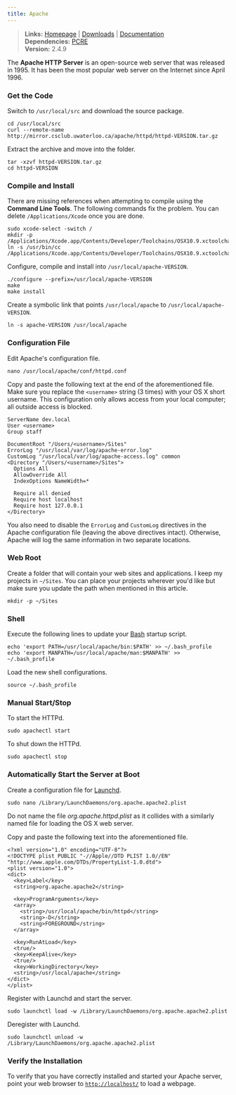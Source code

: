 ```yaml
---
title: Apache
---
```



> **Links:** [Homepage](http://httpd.apache.org/) | [Downloads](http://httpd.apache.org/download.cgi) | [Documentation](http://httpd.apache.org/docs/2.4/)  
> **Dependencies:** [PCRE](/pcre/)  
> **Version:** <span id="version">2.4.9</span>


The **Apache HTTP Server** is an open-source web server that was released in 1995. It has been the most popular web server on the Internet since April 1996.


### Get the Code

Switch to `/usr/local/src` and download the source package.

	cd /usr/local/src
	curl --remote-name http://mirror.csclub.uwaterloo.ca/apache/httpd/httpd-VERSION.tar.gz

Extract the archive and move into the folder.

	tar -xzvf httpd-VERSION.tar.gz
	cd httpd-VERSION


### Compile and Install

There are missing references when attempting to compile using the **Command Line Tools**. The following commands fix the problem. You can delete `/Applications/Xcode` once you are done.

	sudo xcode-select -switch /
	mkdir -p /Applications/Xcode.app/Contents/Developer/Toolchains/OSX10.9.xctoolchain/usr/bin
	ln -s /usr/bin/cc /Applications/Xcode.app/Contents/Developer/Toolchains/OSX10.9.xctoolchain/usr/bin/cc

Configure, compile and install into `/usr/local/apache-VERSION`.

	./configure --prefix=/usr/local/apache-VERSION
	make
	make install

Create a symbolic link that points `/usr/local/apache` to `/usr/local/apache-VERSION`.

	ln -s apache-VERSION /usr/local/apache


### Configuration File

Edit Apache's configuration file.

	nano /usr/local/apache/conf/httpd.conf

Copy and paste the following text at the end of the aforementioned file. Make sure you replace the `<username>` string (3 times) with your OS X short username. This configuration only allows access from your local computer; all outside access is blocked.

	ServerName dev.local
	User <username>
	Group staff

	DocumentRoot "/Users/<username>/Sites"
	ErrorLog "/usr/local/var/log/apache-error.log"
	CustomLog "/usr/local/var/log/apache-access.log" common
	<Directory "/Users/<username>/Sites">
	  Options All
	  AllowOverride All
	  IndexOptions NameWidth=*

	  Require all denied
	  Require host localhost
	  Require host 127.0.0.1
	</Directory>

You also need to disable the `ErrorLog` and `CustomLog` directives in the Apache configuration file (leaving the above directives intact). Otherwise, Apache will log the same information in two separate locations.


### Web Root

Create a folder that will contain your web sites and applications. I keep my projects in `~/Sites`. You can place your projects wherever you'd like but make sure you update the path when mentioned in this article.

	mkdir -p ~/Sites


### Shell

Execute the following lines to update your [Bash](http://en.wikipedia.org/wiki/Bash_%28Unix_shell%29) startup script.

	echo 'export PATH=/usr/local/apache/bin:$PATH' >> ~/.bash_profile
	echo 'export MANPATH=/usr/local/apache/man:$MANPATH' >> ~/.bash_profile

Load the new shell configurations.

	source ~/.bash_profile


### Manual Start/Stop

To start the HTTPd.

	sudo apachectl start

To shut down the HTTPd.

	sudo apachectl stop


### Automatically Start the Server at Boot

Create a configuration file for [Launchd](http://en.wikipedia.org/wiki/Launchd).

	sudo nano /Library/LaunchDaemons/org.apache.apache2.plist

Do not name the file *org.apache.httpd.plist* as it collides with a similarly named file for loading the OS X web server.

Copy and paste the following text into the aforementioned file.

	<?xml version="1.0" encoding="UTF-8"?>
	<!DOCTYPE plist PUBLIC "-//Apple//DTD PLIST 1.0//EN" "http://www.apple.com/DTDs/PropertyList-1.0.dtd">
	<plist version="1.0">
	<dict>
	  <key>Label</key>
	  <string>org.apache.apache2</string>

	  <key>ProgramArguments</key>
	  <array>
	    <string>/usr/local/apache/bin/httpd</string>
	    <string>-D</string>
	    <string>FOREGROUND</string>
	  </array>

	  <key>RunAtLoad</key>
	  <true/>
	  <key>KeepAlive</key>
	  <true/>
	  <key>WorkingDirectory</key>
	  <string>/usr/local/apache</string>
	</dict>
	</plist>

Register with Launchd and start the server.

	sudo launchctl load -w /Library/LaunchDaemons/org.apache.apache2.plist

Deregister with Launchd.

	sudo launchctl unload -w /Library/LaunchDaemons/org.apache.apache2.plist


### Verify the Installation

To verify that you have correctly installed and started your Apache server, point your web browser to [`http://localhost/`](http://localhost/) to load a webpage.
